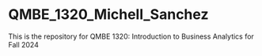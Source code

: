 # QMBE_1320_Michell_Sanchez
This is the repository for QMBE 1320: Introduction to Business Analytics for Fall 2024
